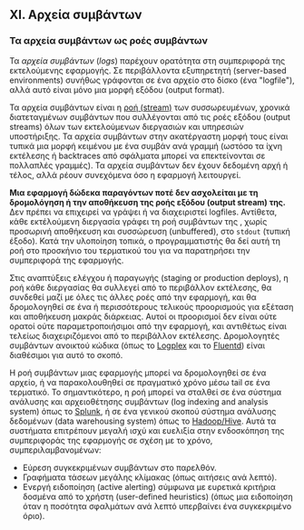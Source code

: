 ## XI. Αρχεία συμβάντων

### Τα αρχεία συμβάντων ως ροές συμβάντων

Τα *αρχεία συμβάντων* (*logs*) παρέχουν ορατότητα στη συμπεριφορά της εκτελούμενης εφαρμογής.  Σε περιβάλλοντα εξυπηρετητή (server-based environments) συνήθως γράφονται σε ένα αρχείο στο δίσκο (ένα "logfile"), αλλά αυτό είναι μόνο μια μορφή εξόδου (output format).

Τα αρχεία συμβάντων είναι η [ροή (stream)](https://adam.herokuapp.com/past/2011/4/1/logs_are_streams_not_files/) των συσσωρευμένων, χρονικά διατεταγμένων συμβάντων που συλλέγονται από τις ροές εξόδου (output streams) όλων των εκτελούμενων διεργασιών και υπηρεσιών υποστήριξης.  Τα αρχεία συμβάντων στην ακατέργαστη μορφή τους είναι τυπικά μια μορφή κειμένου με ένα συμβάν ανά γραμμή (ωστόσο τα ίχνη εκτέλεσης ή backtraces από σφάλματα μπορεί να επεκτείνονται σε πολλαπλές γραμμές).  Τα αρχεία συμβάντων δεν έχουν δεδομένη αρχή ή τέλος, αλλά ρέουν συνεχόμενα όσο η εφαρμογή λειτουργεί.

**Μια εφαρμογή δώδεκα παραγόντων ποτέ δεν ασχολείται με τη δρομολόγηση ή την αποθήκευση της ροής εξόδου (output stream) της.**  Δεν πρέπει να επιχειρεί να γράψει ή να διαχειριστεί logfiles.  Αντίθετα, κάθε εκτέλούμενη διεργασία γράφει τη ροή συμβάντων της , χωρίς προσωρινή αποθήκευση και συσσώρευση (unbuffered), στο `stdout` (τυπική έξοδο).  Κατά την υλοποίηση τοπικά, ο προγραμματιστής θα δεί αυτή τη ροή στο προσκήνιο του τερματικού του για να παρατηρήσει την συμπεριφορά της εφαρμογής.

Στις αναπτύξεις ελέγχου ή παραγωγής (staging or production deploys), η ροή κάθε διεργασίας θα συλλεγεί από το περιβάλλον εκτέλεσης, θα συνδεθεί μαζί με όλες τις άλλες ροές από την εφαρμογή, και θα δρομολογηθεί σε ένα ή περισσότερους τελικούς προορισμούς για εξέταση και αποθήκευση μακράς διάρκειας.  Αυτοί οι προορισμοί δεν είναι ούτε ορατοί ούτε παραμετροποιήσιμοι από την εφαρμογή, και αντιθέτως είναι τελείως διαχειριζόμενοι από το περιβάλλον εκτέλεσης.  Δρομολογητές συμβάντων ανοικτού κώδικα (όπως το [Logplex](https://github.com/heroku/logplex) και το [Fluentd](https://github.com/fluent/fluentd)) είναι διαθέσιμοι για αυτό το σκοπό.

Η ροή συμβάντων μιας εφαρμογής μπορεί να δρομολογηθεί σε ένα αρχείο, ή να παρακολουθηθεί σε πραγματικό χρόνο μέσω tail σε ένα τερματικό.  Το σημαντικότερο, η ροή μπορεί να σταλθεί σε ένα σύστημα ανάλυσης και αρχειοθέτησης συμβάντων (log indexing and analysis system) όπως το [Splunk](http://www.splunk.com/), ή σε ένα γενικού σκοπού σύστημα ανάλυσης δεδομένων (data warehousing system) όπως το [Hadoop/Hive](http://hive.apache.org/).  Αυτά τα συστήματα επιτρέπουν μεγαλή ισχύ και ευελιξία στην ενδοσκόπηση της συμπεριφοράς της εφαρμογής σε σχέση με το χρόνο, συμπεριλαμβανομένων:

* Εύρεση συγκεκριμένων συμβάντων στο παρελθόν.
* Γραφήματα τάσεων μεγάλης κλίμακας (όπως αιτήσεις ανά λεπτό).
* Ενεργή ειδοποίηση (active alerting) σύμφωνα με ευρετικά κριτήρια δοσμένα από το χρήστη (user-defined heuristics) (όπως μια ειδοποίηση όταν η ποσότητα σφαλμάτων ανά λεπτό υπερβαίνει ένα συγκεκριμένο όριο).
